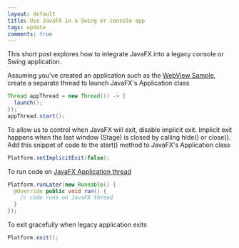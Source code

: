 ```yaml
---
layout: default
title: Use JavaFX in a Swing or console app
tags: update
comments: true
---
```


This short post explores how to integrate JavaFX into a legacy console or Swing application.

Assuming you've created an application such as the [WebView Sample](https://gist.github.com/tewarid/59c5b91c6c4c89d7beda207144978470), create a separate thread to launch JavaFX's Application class

```java
Thread appThread = new Thread(() -> {
  launch();
});
appThread.start();
```

To allow us to control when JavaFX will exit, disable implicit exit. Implicit exit happens when the last window (Stage) is closed by calling hide() or close(). Add this snippet of code to the start() method to JavaFX's Application class

```java
Platform.setImplicitExit(false);
```

To run code on [JavaFX Application thread](http://www.javaworld.com/article/3057072/learn-java/exploring-javafxs-application-class.html)

```java
Platform.runLater(new Runnable() {
  @Override public void run() {
    // code runs on JavaFX thread
  }
});
```

To exit gracefully when legacy application exits

```java
Platform.exit();
```